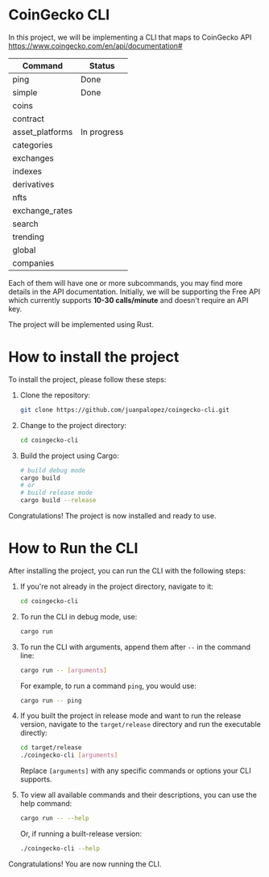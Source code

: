 # CoinGecko CLI

In this project, we will be implementing a CLI that maps to CoinGecko API
https://www.coingecko.com/en/api/documentation#

| Command         | Status      |
| --------------- | ----------- |
| ping            | Done        |
| simple          | Done        |
| coins           |             |
| contract        |             |
| asset_platforms | In progress |
| categories      |             |
| exchanges       |             |
| indexes         |             |
| derivatives     |             |
| nfts            |             |
| exchange_rates  |             |
| search          |             |
| trending        |             |
| global          |             |
| companies       |             |

Each of them will have one or more subcommands, you may find more details in the API documentation.
Initially, we will be supporting the Free API which currently supports **10-30 calls/minute**
and doesn't require an API key.

The project will be implemented using Rust.


# How to install the project

To install the project, please follow these steps:

1. Clone the repository:
    ```sh
    git clone https://github.com/juanpalopez/coingecko-cli.git
    ```

2. Change to the project directory:
    ```sh
    cd coingecko-cli
    ```

3. Build the project using Cargo:
    ```sh
    # build debug mode
    cargo build
    # or
    # build release mode
    cargo build --release
    ```

Congratulations! The project is now installed and ready to use.


# How to Run the CLI

After installing the project, you can run the CLI with the following steps:

1. If you're not already in the project directory, navigate to it:
    ```sh
    cd coingecko-cli
    ```

2. To run the CLI in debug mode, use:
    ```sh
    cargo run
    ```

3. To run the CLI with arguments, append them after `--` in the command line:
    ```sh
    cargo run -- [arguments]
    ```

   For example, to run a command `ping`, you would use:
    ```sh
    cargo run -- ping
    ```

4. If you built the project in release mode and want to run the release version, navigate to the `target/release` directory and run the executable directly:
    ```sh
    cd target/release
    ./coingecko-cli [arguments]
    ```

   Replace `[arguments]` with any specific commands or options your CLI supports.

5. To view all available commands and their descriptions, you can use the help command:
    ```sh
    cargo run -- --help
    ```
   Or, if running a built-release version:
    ```sh
    ./coingecko-cli --help

Congratulations! You are now running the CLI.